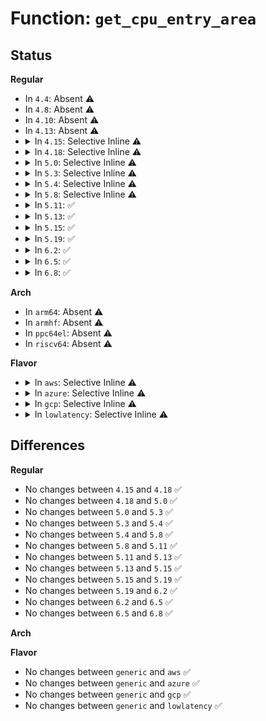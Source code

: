 # Function: <code>get_cpu_entry_area</code>

## Status
<b>Regular</b>
<ul>
<li>
In <code>4.4</code>: Absent ⚠️
</li>
<li>
In <code>4.8</code>: Absent ⚠️
</li>
<li>
In <code>4.10</code>: Absent ⚠️
</li>
<li>
In <code>4.13</code>: Absent ⚠️
</li>
<li>
<details>
<summary>In <code>4.15</code>: Selective Inline ⚠️</summary>

```c
struct cpu_entry_area *get_cpu_entry_area(int cpu);
```

**Collision:** Unique Global

**Inline:** Selective

**Transformation:** False

**Instances:**

```
In arch/x86/mm/cpu_entry_area.c (ffffffff826c3b52)
Location: arch/x86/mm/cpu_entry_area.c:18
Inline: True
Inline callers:
  - arch/x86/mm/cpu_entry_area.c:setup_cpu_entry_areas
Direct callers:
  - arch/x86/events/intel/ds.c:reserve_ds_buffers
  - arch/x86/events/intel/ds.c:reserve_ds_buffers
  - arch/x86/events/intel/ds.c:reserve_ds_buffers
  - arch/x86/events/intel/ds.c:release_bts_buffer
  - arch/x86/events/intel/ds.c:release_pebs_buffer
  - arch/x86/kernel/dumpstack.c:in_entry_stack
  - arch/x86/kernel/cpu/common.c:cpu_init
  - arch/x86/kernel/cpu/common.c:cpu_init
  - arch/x86/kernel/cpu/common.c:cpu_init
  - arch/x86/kernel/cpu/common.c:syscall_init
  - arch/x86/kernel/cpu/common.c:syscall_init
  - arch/x86/kernel/cpu/common.c:load_fixmap_gdt
  - arch/x86/kernel/paravirt.c:native_load_tr_desc
  - arch/x86/power/cpu.c:restore_processor_state
```
**Symbols:**

```
ffffffff8107afa0-ffffffff8107afc7: get_cpu_entry_area (STB_GLOBAL)
```
</details>
</li>
<li>
<details>
<summary>In <code>4.18</code>: Selective Inline ⚠️</summary>

```c
struct cpu_entry_area *get_cpu_entry_area(int cpu);
```

**Collision:** Unique Global

**Inline:** Selective

**Transformation:** False

**Instances:**

```
In arch/x86/mm/cpu_entry_area.c (ffffffff826ede13)
Location: arch/x86/mm/cpu_entry_area.c:18
Inline: True
Inline callers:
  - arch/x86/mm/cpu_entry_area.c:setup_cpu_entry_areas
  - arch/x86/mm/cpu_entry_area.c:setup_cpu_entry_areas
  - arch/x86/mm/cpu_entry_area.c:setup_cpu_entry_areas
  - arch/x86/mm/cpu_entry_area.c:setup_cpu_entry_areas
  - arch/x86/mm/cpu_entry_area.c:setup_cpu_entry_areas
  - arch/x86/mm/cpu_entry_area.c:setup_cpu_entry_areas
  - arch/x86/mm/cpu_entry_area.c:setup_cpu_entry_areas
Direct callers:
  - arch/x86/events/intel/ds.c:reserve_ds_buffers
  - arch/x86/events/intel/ds.c:reserve_ds_buffers
  - arch/x86/events/intel/ds.c:reserve_ds_buffers
  - arch/x86/events/intel/ds.c:release_bts_buffer
  - arch/x86/events/intel/ds.c:release_pebs_buffer
  - arch/x86/kernel/dumpstack.c:in_entry_stack
  - arch/x86/kernel/cpu/common.c:cpu_init
  - arch/x86/kernel/cpu/common.c:cpu_init
  - arch/x86/kernel/cpu/common.c:cpu_init
  - arch/x86/kernel/cpu/common.c:syscall_init
  - arch/x86/kernel/cpu/common.c:syscall_init
  - arch/x86/kernel/cpu/common.c:load_fixmap_gdt
  - arch/x86/kernel/paravirt.c:native_load_tr_desc
  - arch/x86/power/cpu.c:restore_processor_state
```
**Symbols:**

```
ffffffff8107dd30-ffffffff8107dd57: get_cpu_entry_area (STB_GLOBAL)
```
</details>
</li>
<li>
<details>
<summary>In <code>5.0</code>: Selective Inline ⚠️</summary>

```c
struct cpu_entry_area *get_cpu_entry_area(int cpu);
```

**Collision:** Unique Global

**Inline:** Selective

**Transformation:** False

**Instances:**

```
In arch/x86/mm/cpu_entry_area.c (ffffffff828a4b2a)
Location: arch/x86/mm/cpu_entry_area.c:20
Inline: True
Inline callers:
  - arch/x86/mm/cpu_entry_area.c:setup_cpu_entry_areas
  - arch/x86/mm/cpu_entry_area.c:setup_cpu_entry_areas
  - arch/x86/mm/cpu_entry_area.c:setup_cpu_entry_areas
  - arch/x86/mm/cpu_entry_area.c:setup_cpu_entry_areas
  - arch/x86/mm/cpu_entry_area.c:setup_cpu_entry_areas
  - arch/x86/mm/cpu_entry_area.c:setup_cpu_entry_areas
Direct callers:
  - arch/x86/events/intel/ds.c:reserve_ds_buffers
  - arch/x86/events/intel/ds.c:reserve_ds_buffers
  - arch/x86/events/intel/ds.c:reserve_ds_buffers
  - arch/x86/events/intel/ds.c:release_bts_buffer
  - arch/x86/events/intel/ds.c:release_pebs_buffer
  - arch/x86/kernel/dumpstack.c:in_entry_stack
  - arch/x86/kernel/cpu/common.c:cpu_init
  - arch/x86/kernel/cpu/common.c:cpu_init
  - arch/x86/kernel/cpu/common.c:cpu_init
  - arch/x86/kernel/cpu/common.c:syscall_init
  - arch/x86/kernel/cpu/common.c:load_fixmap_gdt
  - arch/x86/kernel/paravirt.c:native_load_tr_desc
  - arch/x86/power/cpu.c:restore_processor_state
```
**Symbols:**

```
ffffffff810848b0-ffffffff810848d2: get_cpu_entry_area (STB_GLOBAL)
```
</details>
</li>
<li>
<details>
<summary>In <code>5.3</code>: Selective Inline ⚠️</summary>

```c
struct cpu_entry_area *get_cpu_entry_area(int cpu);
```

**Collision:** Unique Global

**Inline:** Selective

**Transformation:** False

**Instances:**

```
In arch/x86/mm/cpu_entry_area.c (ffffffff828bcfe4)
Location: arch/x86/mm/cpu_entry_area.c:20
Inline: True
Inline callers:
  - arch/x86/mm/cpu_entry_area.c:setup_cpu_entry_areas
  - arch/x86/mm/cpu_entry_area.c:setup_cpu_entry_areas
  - arch/x86/mm/cpu_entry_area.c:setup_cpu_entry_areas
  - arch/x86/mm/cpu_entry_area.c:setup_cpu_entry_areas
Direct callers:
  - arch/x86/events/intel/ds.c:reserve_ds_buffers
  - arch/x86/events/intel/ds.c:reserve_ds_buffers
  - arch/x86/events/intel/ds.c:reserve_ds_buffers
  - arch/x86/events/intel/ds.c:release_bts_buffer
  - arch/x86/events/intel/ds.c:release_pebs_buffer
  - arch/x86/kernel/dumpstack.c:in_entry_stack
  - arch/x86/kernel/cpu/common.c:cpu_init
  - arch/x86/kernel/cpu/common.c:cpu_init
  - arch/x86/kernel/cpu/common.c:syscall_init
  - arch/x86/kernel/cpu/common.c:load_fixmap_gdt
  - arch/x86/kernel/paravirt.c:native_load_tr_desc
  - arch/x86/power/cpu.c:fix_processor_context
```
**Symbols:**

```
ffffffff81088540-ffffffff81088562: get_cpu_entry_area (STB_GLOBAL)
```
</details>
</li>
<li>
<details>
<summary>In <code>5.4</code>: Selective Inline ⚠️</summary>

```c
struct cpu_entry_area *get_cpu_entry_area(int cpu);
```

**Collision:** Unique Global

**Inline:** Selective

**Transformation:** False

**Instances:**

```
In arch/x86/mm/cpu_entry_area.c (ffffffff828c346e)
Location: arch/x86/mm/cpu_entry_area.c:20
Inline: True
Inline callers:
  - arch/x86/mm/cpu_entry_area.c:setup_cpu_entry_areas
  - arch/x86/mm/cpu_entry_area.c:setup_cpu_entry_areas
  - arch/x86/mm/cpu_entry_area.c:setup_cpu_entry_areas
  - arch/x86/mm/cpu_entry_area.c:setup_cpu_entry_areas
Direct callers:
  - arch/x86/events/intel/ds.c:reserve_ds_buffers
  - arch/x86/events/intel/ds.c:reserve_ds_buffers
  - arch/x86/events/intel/ds.c:reserve_ds_buffers
  - arch/x86/events/intel/ds.c:release_bts_buffer
  - arch/x86/events/intel/ds.c:release_pebs_buffer
  - arch/x86/kernel/dumpstack.c:in_entry_stack
  - arch/x86/kernel/cpu/common.c:cpu_init
  - arch/x86/kernel/cpu/common.c:cpu_init
  - arch/x86/kernel/cpu/common.c:syscall_init
  - arch/x86/kernel/cpu/common.c:load_fixmap_gdt
  - arch/x86/kernel/paravirt.c:native_load_tr_desc
```
**Symbols:**

```
ffffffff810891b0-ffffffff810891d2: get_cpu_entry_area (STB_GLOBAL)
```
</details>
</li>
<li>
<details>
<summary>In <code>5.8</code>: Selective Inline ⚠️</summary>

```c
struct cpu_entry_area *get_cpu_entry_area(int cpu);
```

**Collision:** Unique Global

**Inline:** Selective

**Transformation:** False

**Instances:**

```
In arch/x86/mm/cpu_entry_area.c (ffffffff82ce6726)
Location: arch/x86/mm/cpu_entry_area.c:24
Inline: True
Inline callers:
  - arch/x86/mm/cpu_entry_area.c:setup_cpu_entry_area
  - arch/x86/mm/cpu_entry_area.c:setup_cpu_entry_area
  - arch/x86/mm/cpu_entry_area.c:setup_cpu_entry_area
  - arch/x86/mm/cpu_entry_area.c:percpu_setup_exception_stacks
Direct callers:
  - arch/x86/events/intel/ds.c:reserve_ds_buffers
  - arch/x86/events/intel/ds.c:release_bts_buffer
  - arch/x86/events/intel/ds.c:alloc_bts_buffer
  - arch/x86/events/intel/ds.c:release_pebs_buffer
  - arch/x86/events/intel/ds.c:alloc_pebs_buffer
  - arch/x86/kernel/dumpstack.c:in_entry_stack
  - arch/x86/kernel/cpu/common.c:cpu_init
  - arch/x86/kernel/cpu/common.c:cpu_init
  - arch/x86/kernel/cpu/common.c:syscall_init
  - arch/x86/kernel/cpu/common.c:load_fixmap_gdt
  - arch/x86/kernel/paravirt.c:native_load_tr_desc
  - arch/x86/power/cpu.c:fix_processor_context
```
**Symbols:**

```
ffffffff8108bb10-ffffffff8108bb32: get_cpu_entry_area (STB_GLOBAL)
```
</details>
</li>
<li>
<details>
<summary>In <code>5.11</code>: ✅</summary>

```c
struct cpu_entry_area *get_cpu_entry_area(int cpu);
```

**Collision:** Unique Global

**Inline:** No

**Transformation:** False

**Instances:**

```
In arch/x86/mm/cpu_entry_area.c (ffffffff81c385c0)
Location: arch/x86/mm/cpu_entry_area.c:25
Inline: False
Direct callers:
  - arch/x86/events/intel/ds.c:reserve_ds_buffers
  - arch/x86/events/intel/ds.c:release_bts_buffer
  - arch/x86/events/intel/ds.c:alloc_bts_buffer
  - arch/x86/events/intel/ds.c:release_pebs_buffer
  - arch/x86/events/intel/ds.c:alloc_pebs_buffer
  - arch/x86/kernel/dumpstack.c:in_entry_stack
  - arch/x86/kernel/cpu/common.c:cpu_init
  - arch/x86/kernel/cpu/common.c:cpu_init
  - arch/x86/kernel/cpu/common.c:cpu_init_exception_handling
  - arch/x86/kernel/cpu/common.c:syscall_init
  - arch/x86/kernel/cpu/common.c:load_fixmap_gdt
  - arch/x86/kernel/paravirt.c:native_load_tr_desc
  - arch/x86/kernel/sev-es.c:setup_vc_stacks
  - arch/x86/mm/cpu_entry_area.c:setup_cpu_entry_area
  - arch/x86/mm/cpu_entry_area.c:percpu_setup_exception_stacks
  - arch/x86/power/cpu.c:fix_processor_context
```
**Symbols:**

```
ffffffff81c385c0-ffffffff81c385d8: get_cpu_entry_area (STB_GLOBAL)
```
</details>
</li>
<li>
<details>
<summary>In <code>5.13</code>: ✅</summary>

```c
struct cpu_entry_area *get_cpu_entry_area(int cpu);
```

**Collision:** Unique Global

**Inline:** No

**Transformation:** False

**Instances:**

```
In arch/x86/mm/cpu_entry_area.c (ffffffff81c2a9d0)
Location: arch/x86/mm/cpu_entry_area.c:25
Inline: False
Direct callers:
  - arch/x86/events/intel/ds.c:reserve_ds_buffers
  - arch/x86/events/intel/ds.c:reserve_ds_buffers
  - arch/x86/events/intel/ds.c:release_bts_buffer
  - arch/x86/events/intel/ds.c:release_pebs_buffer
  - arch/x86/events/intel/ds.c:alloc_pebs_buffer
  - arch/x86/kernel/dumpstack.c:in_entry_stack
  - arch/x86/kernel/cpu/common.c:cpu_init
  - arch/x86/kernel/cpu/common.c:cpu_init
  - arch/x86/kernel/cpu/common.c:cpu_init_exception_handling
  - arch/x86/kernel/cpu/common.c:syscall_init
  - arch/x86/kernel/cpu/common.c:load_fixmap_gdt
  - arch/x86/kernel/paravirt.c:native_load_tr_desc
  - arch/x86/kernel/sev.c:sev_es_init_vc_handling
  - arch/x86/mm/cpu_entry_area.c:setup_cpu_entry_area
  - arch/x86/power/cpu.c:fix_processor_context
```
**Symbols:**

```
ffffffff81c2a9d0-ffffffff81c2a9e8: get_cpu_entry_area (STB_GLOBAL)
```
</details>
</li>
<li>
<details>
<summary>In <code>5.15</code>: ✅</summary>

```c
struct cpu_entry_area *get_cpu_entry_area(int cpu);
```

**Collision:** Unique Global

**Inline:** No

**Transformation:** False

**Instances:**

```
In arch/x86/mm/cpu_entry_area.c (ffffffff81d48fb0)
Location: arch/x86/mm/cpu_entry_area.c:25
Inline: False
Direct callers:
  - arch/x86/events/intel/ds.c:reserve_ds_buffers
  - arch/x86/events/intel/ds.c:reserve_ds_buffers
  - arch/x86/events/intel/ds.c:release_bts_buffer
  - arch/x86/events/intel/ds.c:release_pebs_buffer
  - arch/x86/events/intel/ds.c:alloc_pebs_buffer
  - arch/x86/kernel/dumpstack.c:in_entry_stack
  - arch/x86/kernel/cpu/common.c:cpu_init
  - arch/x86/kernel/cpu/common.c:cpu_init_exception_handling
  - arch/x86/kernel/cpu/common.c:syscall_init
  - arch/x86/kernel/cpu/common.c:load_fixmap_gdt
  - arch/x86/kernel/paravirt.c:native_load_tr_desc
  - arch/x86/mm/cpu_entry_area.c:setup_cpu_entry_area
  - arch/x86/mm/cpu_entry_area.c:percpu_setup_exception_stacks
  - arch/x86/power/cpu.c:fix_processor_context
```
**Symbols:**

```
ffffffff81d48fb0-ffffffff81d48fc8: get_cpu_entry_area (STB_GLOBAL)
```
</details>
</li>
<li>
<details>
<summary>In <code>5.19</code>: ✅</summary>

```c
struct cpu_entry_area *get_cpu_entry_area(int cpu);
```

**Collision:** Unique Global

**Inline:** No

**Transformation:** False

**Instances:**

```
In arch/x86/mm/cpu_entry_area.c (ffffffff81f18380)
Location: arch/x86/mm/cpu_entry_area.c:25
Inline: False
Direct callers:
  - arch/x86/events/intel/ds.c:reserve_ds_buffers
  - arch/x86/events/intel/ds.c:reserve_ds_buffers
  - arch/x86/events/intel/ds.c:release_bts_buffer
  - arch/x86/events/intel/ds.c:release_pebs_buffer
  - arch/x86/events/intel/ds.c:alloc_pebs_buffer
  - arch/x86/kernel/dumpstack.c:in_entry_stack
  - arch/x86/kernel/cpu/common.c:cpu_init
  - arch/x86/kernel/cpu/common.c:cpu_init_exception_handling
  - arch/x86/kernel/cpu/common.c:syscall_init
  - arch/x86/kernel/cpu/common.c:load_fixmap_gdt
  - arch/x86/kernel/paravirt.c:native_load_tr_desc
  - arch/x86/mm/cpu_entry_area.c:setup_cpu_entry_area
  - arch/x86/mm/cpu_entry_area.c:percpu_setup_exception_stacks
  - arch/x86/power/cpu.c:fix_processor_context
```
**Symbols:**

```
ffffffff81f18380-ffffffff81f183a0: get_cpu_entry_area (STB_GLOBAL)
```
</details>
</li>
<li>
<details>
<summary>In <code>6.2</code>: ✅</summary>

```c
struct cpu_entry_area *get_cpu_entry_area(int cpu);
```

**Collision:** Unique Global

**Inline:** No

**Transformation:** False

**Instances:**

```
In arch/x86/mm/cpu_entry_area.c (ffffffff820bfb80)
Location: arch/x86/mm/cpu_entry_area.c:63
Inline: False
Direct callers:
  - arch/x86/events/intel/ds.c:reserve_ds_buffers
  - arch/x86/events/intel/ds.c:reserve_ds_buffers
  - arch/x86/events/intel/ds.c:release_bts_buffer
  - arch/x86/events/intel/ds.c:release_pebs_buffer
  - arch/x86/events/intel/ds.c:alloc_pebs_buffer
  - arch/x86/kernel/dumpstack.c:in_entry_stack
  - arch/x86/kernel/cpu/common.c:cpu_init
  - arch/x86/kernel/cpu/common.c:cpu_init_exception_handling
  - arch/x86/kernel/cpu/common.c:syscall_init
  - arch/x86/kernel/cpu/common.c:load_fixmap_gdt
  - arch/x86/kernel/paravirt.c:native_load_tr_desc
  - arch/x86/mm/cpu_entry_area.c:setup_cpu_entry_areas
  - arch/x86/mm/cpu_entry_area.c:setup_cpu_entry_areas
  - arch/x86/mm/cpu_entry_area.c:setup_cpu_entry_areas
  - arch/x86/mm/cpu_entry_area.c:percpu_setup_exception_stacks
  - arch/x86/power/cpu.c:fix_processor_context
```
**Symbols:**

```
ffffffff820bfb80-ffffffff820bfbd8: get_cpu_entry_area (STB_GLOBAL)
```
</details>
</li>
<li>
<details>
<summary>In <code>6.5</code>: ✅</summary>

```c
struct cpu_entry_area *get_cpu_entry_area(int cpu);
```

**Collision:** Unique Global

**Inline:** No

**Transformation:** False

**Instances:**

```
In arch/x86/mm/cpu_entry_area.c (ffffffff82141880)
Location: arch/x86/mm/cpu_entry_area.c:70
Inline: False
Direct callers:
  - arch/x86/events/intel/ds.c:reserve_ds_buffers
  - arch/x86/events/intel/ds.c:reserve_ds_buffers
  - arch/x86/events/intel/ds.c:release_bts_buffer
  - arch/x86/events/intel/ds.c:release_pebs_buffer
  - arch/x86/events/intel/ds.c:alloc_pebs_buffer
  - arch/x86/kernel/dumpstack.c:in_entry_stack
  - arch/x86/kernel/cpu/common.c:cpu_init
  - arch/x86/kernel/cpu/common.c:cpu_init_exception_handling
  - arch/x86/kernel/cpu/common.c:syscall_init
  - arch/x86/kernel/cpu/common.c:load_fixmap_gdt
  - arch/x86/kernel/paravirt.c:native_load_tr_desc
  - arch/x86/mm/cpu_entry_area.c:setup_cpu_entry_areas
  - arch/x86/mm/cpu_entry_area.c:setup_cpu_entry_areas
  - arch/x86/mm/cpu_entry_area.c:setup_cpu_entry_areas
  - arch/x86/mm/cpu_entry_area.c:percpu_setup_exception_stacks
  - arch/x86/power/cpu.c:fix_processor_context
```
**Symbols:**

```
ffffffff82141880-ffffffff821418d8: get_cpu_entry_area (STB_GLOBAL)
```
</details>
</li>
<li>
<details>
<summary>In <code>6.8</code>: ✅</summary>

```c
struct cpu_entry_area *get_cpu_entry_area(int cpu);
```

**Collision:** Unique Global

**Inline:** No

**Transformation:** False

**Instances:**

```
In arch/x86/mm/cpu_entry_area.c (ffffffff82223800)
Location: arch/x86/mm/cpu_entry_area.c:70
Inline: False
Direct callers:
  - arch/x86/events/intel/ds.c:reserve_ds_buffers
  - arch/x86/events/intel/ds.c:reserve_ds_buffers
  - arch/x86/events/intel/ds.c:release_bts_buffer
  - arch/x86/events/intel/ds.c:release_pebs_buffer
  - arch/x86/events/intel/ds.c:alloc_pebs_buffer
  - arch/x86/kernel/dumpstack.c:in_entry_stack
  - arch/x86/kernel/cpu/common.c:cpu_init
  - arch/x86/kernel/cpu/common.c:cpu_init
  - arch/x86/kernel/cpu/common.c:cpu_init_exception_handling
  - arch/x86/kernel/cpu/common.c:syscall_init
  - arch/x86/kernel/paravirt.c:native_load_tr_desc
  - arch/x86/mm/cpu_entry_area.c:setup_cpu_entry_areas
  - arch/x86/mm/cpu_entry_area.c:setup_cpu_entry_areas
  - arch/x86/mm/cpu_entry_area.c:setup_cpu_entry_areas
  - arch/x86/mm/cpu_entry_area.c:percpu_setup_exception_stacks
  - arch/x86/power/cpu.c:fix_processor_context
```
**Symbols:**

```
ffffffff82223800-ffffffff82223858: get_cpu_entry_area (STB_GLOBAL)
```
</details>
</li>
</ul>
<b>Arch</b>
<ul>
<li>
In <code>arm64</code>: Absent ⚠️
</li>
<li>
In <code>armhf</code>: Absent ⚠️
</li>
<li>
In <code>ppc64el</code>: Absent ⚠️
</li>
<li>
In <code>riscv64</code>: Absent ⚠️
</li>
</ul>
<b>Flavor</b>
<ul>
<li>
<details>
<summary>In <code>aws</code>: Selective Inline ⚠️</summary>

```c
struct cpu_entry_area *get_cpu_entry_area(int cpu);
```

**Collision:** Unique Global

**Inline:** Selective

**Transformation:** False

**Instances:**

```
In arch/x86/mm/cpu_entry_area.c (ffffffff828ae444)
Location: arch/x86/mm/cpu_entry_area.c:20
Inline: True
Inline callers:
  - arch/x86/mm/cpu_entry_area.c:setup_cpu_entry_areas
  - arch/x86/mm/cpu_entry_area.c:setup_cpu_entry_areas
  - arch/x86/mm/cpu_entry_area.c:setup_cpu_entry_areas
  - arch/x86/mm/cpu_entry_area.c:setup_cpu_entry_areas
Direct callers:
  - arch/x86/events/intel/ds.c:reserve_ds_buffers
  - arch/x86/events/intel/ds.c:reserve_ds_buffers
  - arch/x86/events/intel/ds.c:reserve_ds_buffers
  - arch/x86/events/intel/ds.c:release_bts_buffer
  - arch/x86/events/intel/ds.c:release_pebs_buffer
  - arch/x86/kernel/dumpstack.c:in_entry_stack
  - arch/x86/kernel/cpu/common.c:cpu_init
  - arch/x86/kernel/cpu/common.c:cpu_init
  - arch/x86/kernel/cpu/common.c:syscall_init
  - arch/x86/kernel/cpu/common.c:load_fixmap_gdt
  - arch/x86/kernel/paravirt.c:native_load_tr_desc
```
**Symbols:**

```
ffffffff81088170-ffffffff81088192: get_cpu_entry_area (STB_GLOBAL)
```
</details>
</li>
<li>
<details>
<summary>In <code>azure</code>: Selective Inline ⚠️</summary>

```c
struct cpu_entry_area *get_cpu_entry_area(int cpu);
```

**Collision:** Unique Global

**Inline:** Selective

**Transformation:** False

**Instances:**

```
In arch/x86/mm/cpu_entry_area.c (ffffffff828a6636)
Location: arch/x86/mm/cpu_entry_area.c:20
Inline: True
Inline callers:
  - arch/x86/mm/cpu_entry_area.c:setup_cpu_entry_areas
  - arch/x86/mm/cpu_entry_area.c:setup_cpu_entry_areas
  - arch/x86/mm/cpu_entry_area.c:setup_cpu_entry_areas
  - arch/x86/mm/cpu_entry_area.c:setup_cpu_entry_areas
Direct callers:
  - arch/x86/events/intel/ds.c:reserve_ds_buffers
  - arch/x86/events/intel/ds.c:reserve_ds_buffers
  - arch/x86/events/intel/ds.c:reserve_ds_buffers
  - arch/x86/events/intel/ds.c:release_bts_buffer
  - arch/x86/events/intel/ds.c:release_pebs_buffer
  - arch/x86/kernel/ioport.c:ksys_ioperm
  - arch/x86/kernel/dumpstack.c:in_entry_stack
  - arch/x86/kernel/process.c:__switch_to_xtra
  - arch/x86/kernel/cpu/common.c:cpu_init
  - arch/x86/kernel/cpu/common.c:cpu_init
  - arch/x86/kernel/cpu/common.c:cpu_init
  - arch/x86/kernel/cpu/common.c:cpu_init
  - arch/x86/kernel/cpu/common.c:cpu_init
  - arch/x86/kernel/cpu/common.c:syscall_init
  - arch/x86/power/cpu.c:restore_processor_state
  - arch/x86/power/cpu.c:restore_processor_state
```
**Symbols:**

```
ffffffff81076dd0-ffffffff81076df2: get_cpu_entry_area (STB_GLOBAL)
```
</details>
</li>
<li>
<details>
<summary>In <code>gcp</code>: Selective Inline ⚠️</summary>

```c
struct cpu_entry_area *get_cpu_entry_area(int cpu);
```

**Collision:** Unique Global

**Inline:** Selective

**Transformation:** False

**Instances:**

```
In arch/x86/mm/cpu_entry_area.c (ffffffff828c1343)
Location: arch/x86/mm/cpu_entry_area.c:20
Inline: True
Inline callers:
  - arch/x86/mm/cpu_entry_area.c:setup_cpu_entry_areas
  - arch/x86/mm/cpu_entry_area.c:setup_cpu_entry_areas
  - arch/x86/mm/cpu_entry_area.c:setup_cpu_entry_areas
  - arch/x86/mm/cpu_entry_area.c:setup_cpu_entry_areas
Direct callers:
  - arch/x86/events/intel/ds.c:reserve_ds_buffers
  - arch/x86/events/intel/ds.c:reserve_ds_buffers
  - arch/x86/events/intel/ds.c:reserve_ds_buffers
  - arch/x86/events/intel/ds.c:release_bts_buffer
  - arch/x86/events/intel/ds.c:release_pebs_buffer
  - arch/x86/kernel/dumpstack.c:in_entry_stack
  - arch/x86/kernel/cpu/common.c:cpu_init
  - arch/x86/kernel/cpu/common.c:cpu_init
  - arch/x86/kernel/cpu/common.c:syscall_init
  - arch/x86/kernel/cpu/common.c:load_fixmap_gdt
  - arch/x86/kernel/paravirt.c:native_load_tr_desc
```
**Symbols:**

```
ffffffff81088120-ffffffff81088142: get_cpu_entry_area (STB_GLOBAL)
```
</details>
</li>
<li>
<details>
<summary>In <code>lowlatency</code>: Selective Inline ⚠️</summary>

```c
struct cpu_entry_area *get_cpu_entry_area(int cpu);
```

**Collision:** Unique Global

**Inline:** Selective

**Transformation:** False

**Instances:**

```
In arch/x86/mm/cpu_entry_area.c (ffffffff828c448e)
Location: arch/x86/mm/cpu_entry_area.c:20
Inline: True
Inline callers:
  - arch/x86/mm/cpu_entry_area.c:setup_cpu_entry_areas
  - arch/x86/mm/cpu_entry_area.c:setup_cpu_entry_areas
  - arch/x86/mm/cpu_entry_area.c:setup_cpu_entry_areas
  - arch/x86/mm/cpu_entry_area.c:setup_cpu_entry_areas
Direct callers:
  - arch/x86/events/intel/ds.c:reserve_ds_buffers
  - arch/x86/events/intel/ds.c:reserve_ds_buffers
  - arch/x86/events/intel/ds.c:reserve_ds_buffers
  - arch/x86/events/intel/ds.c:release_bts_buffer
  - arch/x86/events/intel/ds.c:release_pebs_buffer
  - arch/x86/kernel/dumpstack.c:in_entry_stack
  - arch/x86/kernel/cpu/common.c:cpu_init
  - arch/x86/kernel/cpu/common.c:cpu_init
  - arch/x86/kernel/cpu/common.c:syscall_init
  - arch/x86/kernel/cpu/common.c:load_fixmap_gdt
  - arch/x86/kernel/paravirt.c:native_load_tr_desc
```
**Symbols:**

```
ffffffff8108a3c0-ffffffff8108a3e2: get_cpu_entry_area (STB_GLOBAL)
```
</details>
</li>
</ul>

## Differences
<b>Regular</b>
<ul>
<li>
No changes between <code>4.15</code> and <code>4.18</code> ✅
</li>
<li>
No changes between <code>4.18</code> and <code>5.0</code> ✅
</li>
<li>
No changes between <code>5.0</code> and <code>5.3</code> ✅
</li>
<li>
No changes between <code>5.3</code> and <code>5.4</code> ✅
</li>
<li>
No changes between <code>5.4</code> and <code>5.8</code> ✅
</li>
<li>
No changes between <code>5.8</code> and <code>5.11</code> ✅
</li>
<li>
No changes between <code>5.11</code> and <code>5.13</code> ✅
</li>
<li>
No changes between <code>5.13</code> and <code>5.15</code> ✅
</li>
<li>
No changes between <code>5.15</code> and <code>5.19</code> ✅
</li>
<li>
No changes between <code>5.19</code> and <code>6.2</code> ✅
</li>
<li>
No changes between <code>6.2</code> and <code>6.5</code> ✅
</li>
<li>
No changes between <code>6.5</code> and <code>6.8</code> ✅
</li>
</ul>
<b>Arch</b>
<ul>
</ul>
<b>Flavor</b>
<ul>
<li>
No changes between <code>generic</code> and <code>aws</code> ✅
</li>
<li>
No changes between <code>generic</code> and <code>azure</code> ✅
</li>
<li>
No changes between <code>generic</code> and <code>gcp</code> ✅
</li>
<li>
No changes between <code>generic</code> and <code>lowlatency</code> ✅
</li>
</ul>
